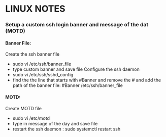 # LINUX NOTES

### Setup a custom ssh login banner and message of the dat (MOTD)
#### Banner File:
Create the ssh banner file
- sudo vi /etc/ssh/banner_file
- type custom banner and save file
Configure the ssh daemon
- sudo vi /etc/ssh/sshd_config
- find the the line that starts with #Banner and remove the # and add the path of the banner file: #Banner /etc/ssh/banner_file

#### MOTD:
Create MOTD file
- sudo vi /etc/motd
- type in message of the day and save file
- restart the ssh daemon : sudo systemctl restart ssh